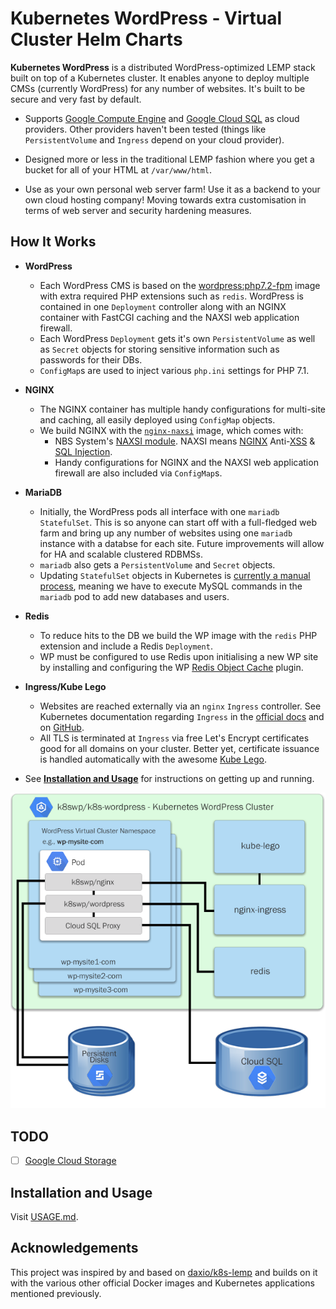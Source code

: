 # Kubernetes WordPress - Virtual Cluster Helm Charts
**Kubernetes WordPress** is a distributed WordPress-optimized LEMP stack built on top of a Kubernetes cluster. It enables anyone to deploy multiple CMSs (currently WordPress) for any number of websites. It's built to be secure and very fast by default.

  - Supports [Google Compute Engine](https://cloud.google.com/compute/) and [Google Cloud SQL](https://cloud.google.com/sql/) as cloud providers. Other providers haven't been tested (things like `PersistentVolume` and `Ingress` depend on your cloud provider).

  - Designed more or less in the traditional LEMP fashion where you get a bucket for all of your HTML at `/var/www/html`.

  - Use as your own personal web server farm! Use it as a backend to your own cloud hosting company! Moving towards extra customisation in terms of web server and security hardening measures.

## How It Works
* **WordPress**
  * Each WordPress CMS is based on the [wordpress:php7.2-fpm](https://hub.docker.com/r/_/wordpress/ "Official WordPress Docker image") image with extra required PHP extensions such as `redis`. WordPress is contained in one `Deployment` controller along with an NGINX container with FastCGI caching and the NAXSI web application firewall.
  * Each WordPress `Deployment` gets it's own `PersistentVolume` as well as `Secret` objects for storing sensitive information such as passwords for their DBs.
  * `ConfigMap`s are used to inject various `php.ini` settings for PHP 7.1.

* **NGINX**
  * The NGINX container has multiple handy configurations for multi-site and caching, all easily deployed using `ConfigMap` objects.
  * We build NGINX with the [`nginx-naxsi`](https://github.com/chepurko/nginx-naxsi) image, which comes with:
    * NBS System's [NAXSI module](https://github.com/nbs-system/naxsi). NAXSI means [NGINX](http://nginx.org/) Anti-[XSS](https://www.owasp.org/index.php/Cross-site_Scripting_%28XSS%29) & [SQL Injection](https://www.owasp.org/index.php/SQL_injection).
    * Handy configurations for NGINX and the NAXSI web application firewall are also included via `ConfigMap`s.
  
* **MariaDB**
  * Initially, the WordPress pods all interface with one `mariadb` `StatefulSet`. This is so anyone can start off with a full-fledged web farm and bring up any number of websites using one `mariadb` instance with a databse for each site. Future improvements will allow for HA and scalable clustered RDBMSs.
  * `mariadb` also gets a `PersistentVolume` and `Secret` objects.
  * Updating `StatefulSet` objects in Kubernetes is [currently a manual process](https://kubernetes.io/docs/concepts/workloads/controllers/statefulset/#limitations), meaning we have to execute MySQL commands in the `mariadb` pod to add new databases and users.
  
* **Redis**
  * To reduce hits to the DB we build the WP image with the `redis` PHP extension and include a Redis `Deployment`.
  * WP must be configured to use Redis upon initialising a new WP site by installing and configuring the WP [Redis Object Cache](https://wordpress.org/plugins/redis-cache/ "Redis Object Cache plugin for WordPress") plugin.
  
* **Ingress/Kube Lego**
  * Websites are reached externally via an `nginx` `Ingress` controller. See Kubernetes documentation regarding `Ingress` in the [official docs](https://kubernetes.io/docs/user-guide/ingress/ "Ingress Resources") and on [GitHub](https://github.com/kubernetes/ingress/blob/master/controllers/nginx/README.md "NGINX Ingress Controller").
  * All TLS is terminated at `Ingress` via free Let's Encrypt certificates good for all domains on your cluster. Better yet, certificate issuance is handled automatically with the awesome [Kube Lego](https://github.com/jetstack/kube-lego "Kube Lego").

* See [**Installation and Usage**](USAGE.md) for instructions on getting up and running.
  
![Kubernetes WordPress Architecture](k8s-wordpress.png "Kubernetes WordPress Architecture")

## TODO
- [ ] [Google Cloud Storage](https://github.com/ceph/ceph-docker/tree/master/examples/kubernetes "Ceph on Kubernetes")

## Installation and Usage
Visit [USAGE.md](USAGE.md).

## Acknowledgements
This project was inspired by  and based on [daxio/k8s-lemp](https://github.com/daxio/k8s-lemp "Kubernetes LEMP Stack") and builds on it with the various other official Docker images and Kubernetes applications mentioned previously.
